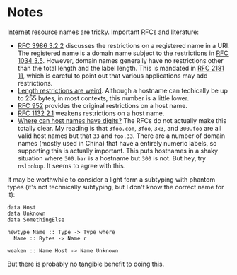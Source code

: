 # Notes

Internet resource names are tricky. Important RFCs
and literature:

- [RFC 3986 3.2.2](https://tools.ietf.org/html/rfc3986#section-3.2.2)
  discusses the restrictions on a registered name in a URI. The registered
  name is a domain name subject to the restrictions in
  [RFC 1034 3.5](https://tools.ietf.org/html/rfc1034#section-3.5). However,
  domain names generally have no restrictions other than the total length
  and the label length. This is mandated in
  [RFC 2181 11](https://tools.ietf.org/html/rfc2181#section-11), which
  is careful to point out that various applications may add restrictions.
- [Length restrictions are weird](https://stackoverflow.com/questions/8724954/what-is-the-maximum-number-of-characters-for-a-host-name-in-unix).
  Although a hostname can techically be up to 255 bytes, in most contexts,
  this number is a little lower.
- [RFC 952](https://tools.ietf.org/html/rfc952) provides the
  original restrictions on a host name.
- [RFC 1132 2.1](https://tools.ietf.org/html/rfc1123#page-13)
  weakens restrictions on a host name.
- [Where can host names have digits?](https://serverfault.com/questions/638260/is-it-valid-for-a-hostname-to-start-with-a-digit)
  The RFCs do not actually make this totally clear. My reading is that
  `3foo.com`, `3foo`, `3x3`, and `300.foo` are all valid host names but
  that `33` and `foo.33`. There are a number of domain names (mostly
  used in China) that have a entirely numeric labels, so supporting
  this is actually important. This puts hostnames in a shaky situation
  where `300.bar` is a hostname but `300` is not. But hey, try `nslookup`.
  It seems to agree with this.

It may be worthwhile to consider a light form a subtyping with phantom
types (it's not technically subtyping, but I don't know the correct name
for it):

    data Host
    data Unknown
    data SomethingElse

    newtype Name :: Type -> Type where
      Name :: Bytes -> Name r

    weaken :: Name Host -> Name Unknown

But there is probably no tangible benefit to doing this.
